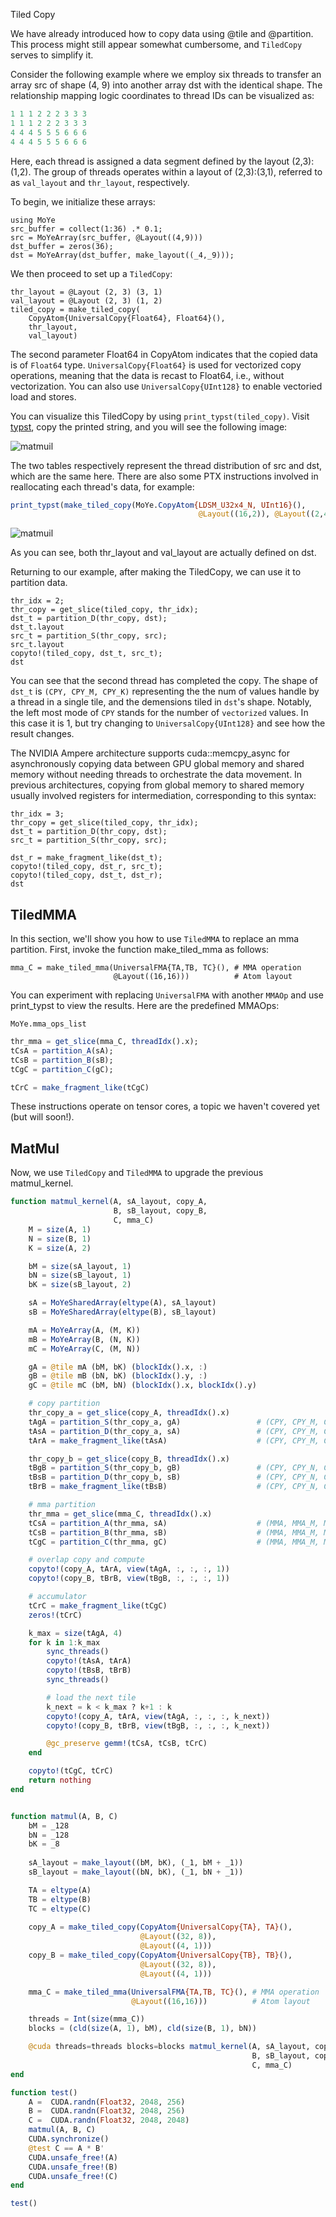 Tiled Copy

We have already introduced how to copy data using @tile and @partition. This process might still appear somewhat cumbersome, and `TiledCopy` serves to simplify it.

Consider the following example where we employ six threads to transfer an array src of shape (4, 9) into another array dst with the identical shape. The relationship mapping logic coordinates to thread IDs can be visualized as:

```julia
1 1 1 2 2 2 3 3 3
1 1 1 2 2 2 3 3 3
4 4 4 5 5 5 6 6 6
4 4 4 5 5 5 6 6 6
```
Here, each thread is assigned a data segment defined by the layout (2,3):(1,2). The group of threads operates within a layout of (2,3):(3,1), referred to as `val_layout` and `thr_layout`, respectively.

To begin, we initialize these arrays:

```@repl tiled_copy
using MoYe
src_buffer = collect(1:36) .* 0.1;
src = MoYeArray(src_buffer, @Layout((4,9)))
dst_buffer = zeros(36);
dst = MoYeArray(dst_buffer, make_layout((_4,_9)));
```

We then proceed to set up a `TiledCopy`:
```@repl tiled_copy
thr_layout = @Layout (2, 3) (3, 1)
val_layout = @Layout (2, 3) (1, 2)
tiled_copy = make_tiled_copy(
	CopyAtom{UniversalCopy{Float64}, Float64}(),
	thr_layout, 
	val_layout)
```

The second parameter Float64 in CopyAtom indicates that the copied data is of `Float64` type. `UniversalCopy{Float64}` is used for vectorized copy operations, meaning that the data is recast to Float64, i.e., without vectorization. You can also use `UniversalCopy{UInt128}` to enable vectoried load and stores.

You can visualize this TiledCopy by using `print_typst(tiled_copy)`. Visit [typst](https://typst.app), copy the printed string, and you will see the following image:

![matmuil](../assets/tiled_copy.svg)


The two tables respectively represent the thread distribution of src and dst, which are the same here. There are also some PTX instructions involved in reallocating each thread's data, for example:
```julia
print_typst(make_tiled_copy(MoYe.CopyAtom{LDSM_U32x4_N, UInt16}(),
                                          @Layout((16,2)), @Layout((2,4))));

```

![matmuil](../assets/ldmatrix.svg)

As you can see, both thr_layout and val_layout are actually defined on dst.

Returning to our example, after making the TiledCopy, we can use it to partition data.

```@repl tiled_copy
thr_idx = 2;
thr_copy = get_slice(tiled_copy, thr_idx);
dst_t = partition_D(thr_copy, dst);
dst_t.layout
src_t = partition_S(thr_copy, src);
src_t.layout
copyto!(tiled_copy, dst_t, src_t);
dst
```

You can see that the second thread has completed the copy. The shape of `dst_t` is `(CPY, CPY_M, CPY_K)` representing
the the num of values handle by a thread in a single tile, and the demensions tiled in `dst`'s shape. Notably,
the left most mode of `CPY` stands for the number of `vectorized` values. In this case it is 1, but try changing to `UniversalCopy{UInt128}` and see how the result changes.

The NVIDIA Ampere architecture supports cuda::memcpy_async for asynchronously copying data between GPU global memory and shared memory without needing threads to orchestrate the data movement. In previous architectures, copying from global memory to shared memory usually involved registers for intermediation, corresponding to this syntax:
```@repl tiled_copy
thr_idx = 3;
thr_copy = get_slice(tiled_copy, thr_idx);
dst_t = partition_D(thr_copy, dst);
src_t = partition_S(thr_copy, src);

dst_r = make_fragment_like(dst_t);
copyto!(tiled_copy, dst_r, src_t);
copyto!(tiled_copy, dst_t, dst_r);
dst
```

## TiledMMA

In this section, we'll show you how to use `TiledMMA` to replace an mma partition. First, invoke the function make_tiled_mma as follows:
```@repl tiled_copy
mma_C = make_tiled_mma(UniversalFMA{TA,TB, TC}(), # MMA operation
                       @Layout((16,16)))          # Atom layout

```

You can experiment with replacing `UniversalFMA` with another `MMAOp` and use print_typst to view the results. Here are the predefined MMAOps:
```@repl tiled_copy
MoYe.mma_ops_list
```

```julia
thr_mma = get_slice(mma_C, threadIdx().x);
tCsA = partition_A(sA);
tCsB = partition_B(sB);
tCgC = partition_C(gC);

tCrC = make_fragment_like(tCgC)
```
These instructions operate on tensor cores, a topic we haven't covered yet (but will soon!).

## MatMul

Now, we use `TiledCopy` and `TiledMMA` to upgrade the previous matmul_kernel.

```julia
function matmul_kernel(A, sA_layout, copy_A,
                       B, sB_layout, copy_B,
                       C, mma_C)
    M = size(A, 1)
    N = size(B, 1)
    K = size(A, 2)

    bM = size(sA_layout, 1)
    bN = size(sB_layout, 1)
    bK = size(sB_layout, 2)

    sA = MoYeSharedArray(eltype(A), sA_layout)
    sB = MoYeSharedArray(eltype(B), sB_layout)

    mA = MoYeArray(A, (M, K))
    mB = MoYeArray(B, (N, K))
    mC = MoYeArray(C, (M, N))

    gA = @tile mA (bM, bK) (blockIdx().x, :)
    gB = @tile mB (bN, bK) (blockIdx().y, :)
    gC = @tile mC (bM, bN) (blockIdx().x, blockIdx().y)

    # copy partition
    thr_copy_a = get_slice(copy_A, threadIdx().x)      
    tAgA = partition_S(thr_copy_a, gA)                 # (CPY, CPY_M, CPY_K, k)
    tAsA = partition_D(thr_copy_a, sA)                 # (CPY, CPY_M, CPY_K)
    tArA = make_fragment_like(tAsA)                    # (CPY, CPY_M, CPY_K)

    thr_copy_b = get_slice(copy_B, threadIdx().x)
    tBgB = partition_S(thr_copy_b, gB)                 # (CPY, CPY_N, CPY_K, k)
    tBsB = partition_D(thr_copy_b, sB)                 # (CPY, CPY_N, CPY_K)
    tBrB = make_fragment_like(tBsB)                    # (CPY, CPY_N, CPY_K)

    # mma partition
    thr_mma = get_slice(mma_C, threadIdx().x)
    tCsA = partition_A(thr_mma, sA)                    # (MMA, MMA_M, MMA_K)
    tCsB = partition_B(thr_mma, sB)                    # (MMA, MMA_M, MMA_K)
    tCgC = partition_C(thr_mma, gC)                    # (MMA, MMA_M, MMA_N)

    # overlap copy and compute
    copyto!(copy_A, tArA, view(tAgA, :, :, :, 1))
    copyto!(copy_B, tBrB, view(tBgB, :, :, :, 1))

    # accumulator
    tCrC = make_fragment_like(tCgC)
    zeros!(tCrC)

    k_max = size(tAgA, 4)
    for k in 1:k_max
        sync_threads()
        copyto!(tAsA, tArA)
        copyto!(tBsB, tBrB)
        sync_threads()

	    # load the next tile
	    k_next = k < k_max ? k+1 : k
	    copyto!(copy_A, tArA, view(tAgA, :, :, :, k_next))
	    copyto!(copy_B, tBrB, view(tBgB, :, :, :, k_next))

        @gc_preserve gemm!(tCsA, tCsB, tCrC)
    end

    copyto!(tCgC, tCrC)
    return nothing
end


function matmul(A, B, C)
    bM = _128
    bN = _128
    bK = _8
    
    sA_layout = make_layout((bM, bK), (_1, bM + _1))
    sB_layout = make_layout((bN, bK), (_1, bN + _1))

    TA = eltype(A)
    TB = eltype(B)
    TC = eltype(C)
	
    copy_A = make_tiled_copy(CopyAtom{UniversalCopy{TA}, TA}(),
                             @Layout((32, 8)),
                             @Layout((4, 1)))
    copy_B = make_tiled_copy(CopyAtom{UniversalCopy{TB}, TB}(),
                             @Layout((32, 8)),
                             @Layout((4, 1)))

    mma_C = make_tiled_mma(UniversalFMA{TA,TB, TC}(), # MMA operation
                           @Layout((16,16)))          # Atom layout

    threads = Int(size(mma_C))
    blocks = (cld(size(A, 1), bM), cld(size(B, 1), bN))

    @cuda threads=threads blocks=blocks matmul_kernel(A, sA_layout, copy_A,
                                                      B, sB_layout, copy_B,
                                                      C, mma_C)
end

function test()
    A =  CUDA.randn(Float32, 2048, 256)
    B =  CUDA.randn(Float32, 2048, 256)
    C =  CUDA.randn(Float32, 2048, 2048)
    matmul(A, B, C)
    CUDA.synchronize()
    @test C == A * B'
    CUDA.unsafe_free!(A)
    CUDA.unsafe_free!(B)
    CUDA.unsafe_free!(C)
end

test()
```
